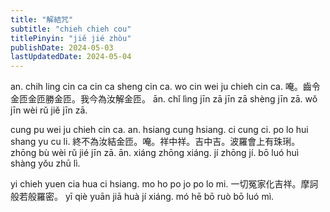 ```yaml
---
title: "解結咒"
subtitle: "chieh chieh cou"
titlePinyin: "jiě jié zhòu"
publishDate: 2024-05-03
lastUpdatedDate: 2024-05-04
---
```


an. chih ling cin ca cin ca sheng cin ca. wo cin wei ju chieh cin ca.
唵。齒令金匝金匝勝金匝。我今為汝解金匝。
ān. chǐ lìng jīn zā jīn zā shèng jīn zā. wǒ jīn wèi rǔ jiě jīn zā.

cung pu wei ju chieh cin ca. an. hsiang cung hsiang. ci cung ci. po lo hui shang yu cu li.
終不為汝結金匝。唵。祥中祥。吉中吉。波羅會上有珠琍。
zhōng bù wèi rǔ jié jīn zā. ān. xiáng zhōng xiáng. jí zhōng jí. bō luó huì shàng yǒu zhū lì.

yi chieh yuen cia hua ci hsiang. mo ho po jo po lo mi.
一切冤家化吉祥。摩訶般若般羅密。
yī qiè yuān jiā huà jí xiáng. mó hē bō ruò bō luó mì.
